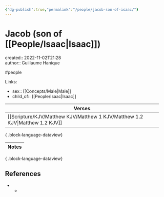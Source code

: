 ```yaml
---
{"dg-publish":true,"permalink":"/people/jacob-son-of-isaac/"}
---
```



# Jacob (son of [[People/Isaac\|Isaac]])

created:: 2022-11-02T21:28  
author:: Guillaume Hanique

#people

Links:

- sex:: [[Concepts/Male\|Male]]
- child_of:: [[People/Isaac\|Isaac]]

| Verses                                                                          |
| ------------------------------------------------------------------------------- |
| [[Scripture/KJV/Matthew KJV/Matthew 1 KJV/Matthew 1.2 KJV\|Matthew 1.2 KJV]] |

{ .block-language-dataview}

| Notes |
| ----- |

{ .block-language-dataview}

## References

- -
